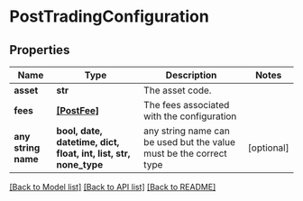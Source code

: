 # PostTradingConfiguration


## Properties
Name | Type | Description | Notes
------------ | ------------- | ------------- | -------------
**asset** | **str** | The asset code. | 
**fees** | [**[PostFee]**](PostFee.md) | The fees associated with the configuration | 
**any string name** | **bool, date, datetime, dict, float, int, list, str, none_type** | any string name can be used but the value must be the correct type | [optional]

[[Back to Model list]](../README.md#documentation-for-models) [[Back to API list]](../README.md#documentation-for-api-endpoints) [[Back to README]](../README.md)


